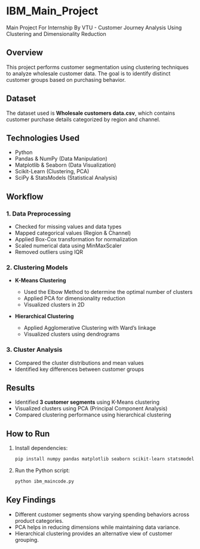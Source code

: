 # IBM_Main_Project
Main Project For Internship By VTU - Customer Journey Analysis Using Clustering and Dimensionality Reduction


##  Overview  
This project performs customer segmentation using clustering techniques to analyze wholesale customer data. The goal is to identify distinct customer groups based on purchasing behavior.  

##  Dataset  
The dataset used is **Wholesale customers data.csv**, which contains customer purchase details categorized by region and channel.  

##  Technologies Used  
- Python  
- Pandas & NumPy (Data Manipulation)  
- Matplotlib & Seaborn (Data Visualization)  
- Scikit-Learn (Clustering, PCA)  
- SciPy & StatsModels (Statistical Analysis)  

## Workflow  
### 1. Data Preprocessing  
- Checked for missing values and data types  
- Mapped categorical values (Region & Channel)  
- Applied Box-Cox transformation for normalization  
- Scaled numerical data using MinMaxScaler  
- Removed outliers using IQR  

### 2. Clustering Models  
- **K-Means Clustering**  
  - Used the Elbow Method to determine the optimal number of clusters  
  - Applied PCA for dimensionality reduction  
  - Visualized clusters in 2D  

- **Hierarchical Clustering**  
  - Applied Agglomerative Clustering with Ward’s linkage  
  - Visualized clusters using dendrograms  

### 3. Cluster Analysis  
- Compared the cluster distributions and mean values  
- Identified key differences between customer groups  

##  Results  
- Identified **3 customer segments** using K-Means clustering  
- Visualized clusters using PCA (Principal Component Analysis)  
- Compared clustering performance using hierarchical clustering  

## How to Run  
1. Install dependencies:  
   ```bash
   pip install numpy pandas matplotlib seaborn scikit-learn statsmodels
   ```  
2. Run the Python script:  
   ```bash
   python ibm_maincode.py
   ```  

## Key Findings  
- Different customer segments show varying spending behaviors across product categories.  
- PCA helps in reducing dimensions while maintaining data variance.  
- Hierarchical clustering provides an alternative view of customer grouping.  

 
